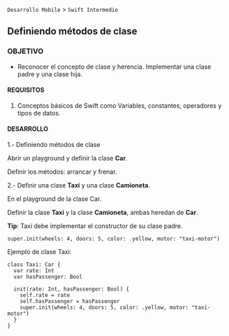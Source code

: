 
`Desarrollo Mobile` > `Swift Intermedio` 

## Definiendo métodos de clase

### OBJETIVO

- Reconocer el concepto de clase y herencia. Implementar una clase padre y una clase hija.

#### REQUISITOS

1. Conceptos básicos de Swift como Variables, constantes, operadores y tipos de datos.

#### DESARROLLO

1.- Definiendo métodos de clase

Abrir un playground y definir la clase **Car**.

Definir los métodos: arrancar y frenar.


2.- Definir una clase **Taxi** y una clase **Camioneta**.

En el playground de la clase Car.

Definir la clase **Taxi** y la clase **Camioneta**, ambas heredan de **Car**.

**Tip**: Taxi debe implementar el constructor de su clase padre.

```
super.init(wheels: 4, doors: 5, color: .yellow, motor: "taxi-motor")
```

Ejemplo de clase Taxi:

```
class Taxi: Car {
  var rate: Int
  var hasPassenger: Bool

  init(rate: Int, hasPassenger: Bool) {
    self.rate = rate
    self.hasPassenger = hasPassenger
    super.init(wheels: 4, doors: 5, color: .yellow, motor: "taxi-motor")
  }
}
```

